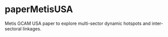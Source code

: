 # paperMetisUSA
Metis GCAM USA paper to explore multi-sector dynamic hotspots and inter-sectoral linkages.
